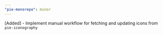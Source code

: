 ```yaml
---
"pie-monorepo": minor
---
```


[Added] - Implement manual workflow for fetching and updating icons from `pie-iconography`
